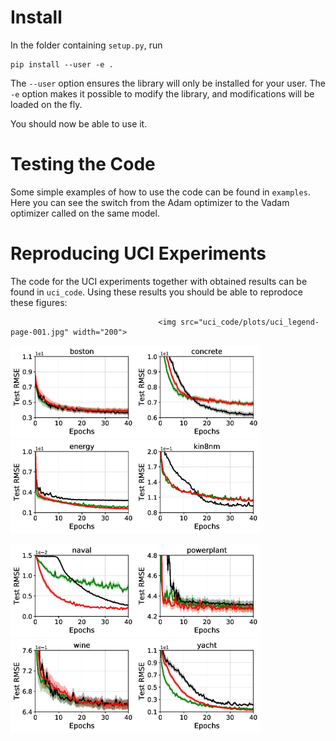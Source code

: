 # Install

In the folder containing `setup.py`, run 
```
pip install --user -e .
```
The `--user` option ensures the library will only be installed for your user.
The `-e` option makes it possible to modify the library, and modifications will be loaded on the fly.

You should now be able to use it.

# Testing the Code

Some simple examples of how to use the code can be found in `examples`. Here you can see the switch from the Adam optimizer to the Vadam optimizer called on the same model.

# Reproducing UCI Experiments

The code for the UCI experiments together with obtained results can be found in `uci_code`. Using these results you should be able to reprodoce these figures:

                                     <img src="uci_code/plots/uci_legend-page-001.jpg" width="200">

<img src="uci_code/plots/uci_rmse_boston-page-001.jpg" width="200"><img src="uci_code/plots/uci_rmse_concrete-page-001.jpg" width="200"><img src="uci_code/plots/uci_rmse_energy-page-001.jpg" width="200"><img src="uci_code/plots/uci_rmse_kin8nm-page-001.jpg" width="200">

<img src="uci_code/plots/uci_rmse_naval-page-001.jpg" width="200"><img src="uci_code/plots/uci_rmse_powerplant-page-001.jpg" width="200"><img src="uci_code/plots/uci_rmse_wine-page-001.jpg" width="200"><img src="uci_code/plots/uci_rmse_yacht-page-001.jpg" width="200">
